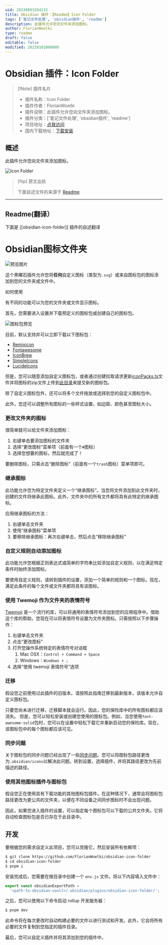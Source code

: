 ```yaml
---
uid: 20230803204132
title: Obsidian 插件：【Readme】Icon Folder
tags: ['笔记文件处理', 'obsidian插件', 'readme']
description: 此插件允许您向文件夹添加图标。
author: FlorianWoelki
type: readme
draft: false
editable: false
modified: 20230101000000
---
```


# Obsidian 插件：Icon Folder

> [!Note] 插件名片
> - 插件名称：Icon Folder
> - 插件作者：FlorianWoelki
> - 插件说明：此插件允许您向文件夹添加图标。
> - 插件分类：['笔记文件处理', 'obsidian插件', 'readme']
> - 项目地址：[点我访问](https://github.com/FlorianWoelki/obsidian-icon-folder)
> - 国内下载地址：[下载安装](https://pkmer.cn/products/plugin/pluginMarket/?obsidian-icon-folder)

## 概述

此插件允许您向文件夹添加图标。

![Icon Folder](https://cdn.pkmer.cn/covers/obsidian-icon-folder.png!pkmer)

> [!tip] 原文出处
> 
>下面自述文件的来源于 [Readme](https://ghproxy.net/https://raw.githubusercontent.com/FlorianWoelki/obsidian-icon-folder/main/README.md)
> 

---

## Readme(翻译）

下面是 [[obsidian-icon-folder]] 插件的自述翻译


# Obsidian图标文件夹



![预览图片](https://raw.githubusercontent.com/FlorianWoelki/obsidian-icon-folder/main/docs/preview-image.png)

这个黑曜石插件允许您将**任何**自定义图标（类型为`.svg`）或来自图标包的图标添加到您的文件夹或文件中。

如何使用

有不同的功能可以为您的文件夹或文件显示图标。

首先，您需要进入设置并下载预定义的图标包或创建自己的图标包。

![图标包预览](https://raw.githubusercontent.com/FlorianWoelki/obsidian-icon-folder/main/docs/icon-pack-preview.png)

目前，默认支持并可以立即下载以下图标包：
* [Remixicon](https://remixicon.com/)
* [Fontawesome](https://fontawesome.com/)
* [IconBrew](https://iconbrew.com/)
* [SimpleIcons](https://simpleicons.org/)
* [LucideIcons](https://lucide.dev/)

但是，您可以随意添加自定义图标包，或者通过创建拉取请求更新[iconPacks.ts](https://github.com/FlorianWoelki/obsidian-icon-folder/blob/main/src/iconPacks.ts)文件并将图标的zip文件上传到[此目录](https://github.com/FlorianWoelki/obsidian-icon-folder/tree/main/iconPacks)来提交新的图标包。

除了自定义图标包外，还可以将多个文件拖放或选择到您的自定义图标包中。

此外，您还可以调整所有图标的一些样式设置，如边距、颜色甚至图标大小。

### 更改文件夹的图标

很简单就可以给文件夹添加图标：

1. 右键单击要添加图标的文件夹
2. 选择“更改图标”菜单项（前面有一个`#`图标）
3. 选择您想要的图标，然后就完成了！

要删除图标，只需点击“删除图标”（前面有一个`trash`图标）菜单项即可。

### 继承图标

此功能允许您为特定文件夹定义一个“继承图标”。当您将文件添加到此文件夹时，创建的文件将继承此图标。此外，文件夹中的所有文件都将具有此特定的继承图标。

应用继承图标的方法：

1. 右键单击文件夹
2. 使用“继承图标”菜单项
3. 要移除继承图标：再次右键单击，然后点击“移除继承图标”

### 自定义规则自动添加图标

此功能允许您根据正则表达式或简单的字符串比较添加自定义规则，以在满足特定条件时始终添加图标。

要使用自定义规则，请转到插件的设置，添加一个简单的规则和一个图标。现在，满足此条件的每个文件或文件夹都将具有该图标。

### 使用 Twemoji 作为文件夹的表情符号

[Twemoji](https://github.com/twitter/twemoji) 是一个流行的库，可以将通用的表情符号添加到您的应用程序中。借助这个库的帮助，您现在可以将表情符号设置为文件夹图标。只需按照以下步骤操作：

1. 右键单击文件夹
2. 点击“更改图标”
3. 打开您操作系统特定的表情符号对话框
    1. Mac OSX：`Control + Command + Space`
    2. Windows：`Windows + ;`
4. 选择“使用 twemoji 表情符号”选项

### 迁移

假设您之前使用过此插件的旧版本。请按照此指南迁移到最新版本，该版本允许自定义图标包。

只要您尚未进行迁移，迁移脚本就会运行。因此，您的保险库中的所有图标都应该消失。
但是，您可以轻松安装或创建您使用的图标包。例如，当您使用`font-awesome-solid`包时，您可以在设置中轻松下载它并重新启动您的保险库。现在，该图标包中的每个图标都应该可见。

### 同步问题

关于图标包的同步问题已经出现了一些[同步问题](https://github.com/FlorianWoelki/obsidian-icon-folder/issues/52)。您可以将图标包路径更改为`.obsidian/icons`以解决此问题。转到设置，选择插件，并将其路径更改为先前描述的路径。

### 使用其他图标插件与图标包

假设您正在使用具有下载功能的其他图标包插件。在这种情况下，通常会将图标包路径更改为更公共的文件夹，以便在不同设备之间同步图标时不会出现问题。

因此，如果您进入插件的设置，可以指定每个图标包可以下载的公共文件夹。它将自动检查图标包是否已存在于此目录中。

## 开发

要根据您的需求自定义此项目，您可以克隆它，然后安装所有依赖项：
```sh
$ git clone https://github.com/FlorianWoelki/obsidian-icon-folder
$ cd obsidian-icon-folder
$ pnpm i
```

安装完成后，您需要在根目录中创建一个 `env.js` 文件。将以下内容填入文件中：

```js
export const obsidianExportPath =
  '<path-to-obsidian-vault>/.obsidian/plugins/obsidian-icon-folder/';
```

之后，您可以使用以下命令启动 rollup 开发服务器：

```sh
$ pnpm dev
```

此命令将在每次更改时自动构建必要的文件以进行测试和开发。此外，它会将所有必要的文件复制到您指定的插件目录。

最后，您可以自定义插件并将其添加到您的插件中。



